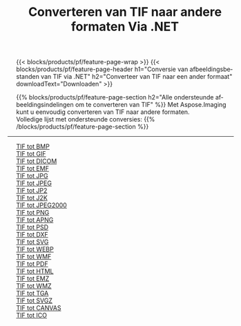 ﻿---
title: Converteren van TIF naar andere formaten Via .NET 
weight: 3920
url: /nl/net/conversion/from/tif 
lang: nl
langdirlevel: 2
locales: zh-hans,ja,it,ru,de,es,fr,nl,id,lt,pl,pt,vi,tr,ko,zh-hant,ar,hi,th,sv,cs,uk,he
description: Met behulp van Aspose.Imaging kunt u eenvoudig converteren van TIF naar een ander formaat
---

{{< blocks/products/pf/feature-page-wrap >}}
{{< blocks/products/pf/feature-page-header h1="Conversie van afbeeldingsbestanden van TIF via .NET" h2="Converteer van TIF naar een ander formaat" downloadText="Downloaden" >}}


{{% blocks/products/pf/feature-page-section  h2="Alle ondersteunde afbeeldingsindelingen om te converteren van TIF" %}}
Met Aspose.Imaging kunt u eenvoudig converteren van TIF naar andere formaten.
<br/>
Volledige lijst met ondersteunde conversies:
{{% /blocks/products/pf/feature-page-section %}}
<div class="container-fluid productfamilypage bg-gray">
    <div class="convertypes bg-gray agp-content section">
        <div class="container">
		<hr style="margin-left:-20px;"/>
		<div class="row other-converters">
		    <div class='col-md-2 other-converter remove-lp remove-rp'><a href="/imaging/nl/net/conversion/tif-to-bmp" >TIF tot BMP</a></div><div class='col-md-2 other-converter remove-lp remove-rp'><a href="/imaging/nl/net/conversion/tif-to-gif" >TIF tot GIF</a></div><div class='col-md-2 other-converter remove-lp remove-rp'><a href="/imaging/nl/net/conversion/tif-to-dicom" >TIF tot DICOM</a></div><div class='col-md-2 other-converter remove-lp remove-rp'><a href="/imaging/nl/net/conversion/tif-to-emf" >TIF tot EMF</a></div><div class='col-md-2 other-converter remove-lp remove-rp'><a href="/imaging/nl/net/conversion/tif-to-jpg" >TIF tot JPG</a></div><div class='col-md-2 other-converter remove-lp remove-rp'><a href="/imaging/nl/net/conversion/tif-to-jpeg" >TIF tot JPEG</a></div><div class='col-md-2 other-converter remove-lp remove-rp'><a href="/imaging/nl/net/conversion/tif-to-jp2" >TIF tot JP2</a></div><div class='col-md-2 other-converter remove-lp remove-rp'><a href="/imaging/nl/net/conversion/tif-to-j2k" >TIF tot J2K</a></div><div class='col-md-2 other-converter remove-lp remove-rp'><a href="/imaging/nl/net/conversion/tif-to-jpeg2000" >TIF tot JPEG2000</a></div><div class='col-md-2 other-converter remove-lp remove-rp'><a href="/imaging/nl/net/conversion/tif-to-png" >TIF tot PNG</a></div><div class='col-md-2 other-converter remove-lp remove-rp'><a href="/imaging/nl/net/conversion/tif-to-apng" >TIF tot APNG</a></div><div class='col-md-2 other-converter remove-lp remove-rp'><a href="/imaging/nl/net/conversion/tif-to-psd" >TIF tot PSD</a></div><div class='col-md-2 other-converter remove-lp remove-rp'><a href="/imaging/nl/net/conversion/tif-to-dxf" >TIF tot DXF</a></div><div class='col-md-2 other-converter remove-lp remove-rp'><a href="/imaging/nl/net/conversion/tif-to-svg" >TIF tot SVG</a></div><div class='col-md-2 other-converter remove-lp remove-rp'><a href="/imaging/nl/net/conversion/tif-to-webp" >TIF tot WEBP</a></div><div class='col-md-2 other-converter remove-lp remove-rp'><a href="/imaging/nl/net/conversion/tif-to-wmf" >TIF tot WMF</a></div><div class='col-md-2 other-converter remove-lp remove-rp'><a href="/imaging/nl/net/conversion/tif-to-pdf" >TIF tot PDF</a></div><div class='col-md-2 other-converter remove-lp remove-rp'><a href="/imaging/nl/net/conversion/tif-to-html" >TIF tot HTML</a></div><div class='col-md-2 other-converter remove-lp remove-rp'><a href="/imaging/nl/net/conversion/tif-to-emz" >TIF tot EMZ</a></div><div class='col-md-2 other-converter remove-lp remove-rp'><a href="/imaging/nl/net/conversion/tif-to-wmz" >TIF tot WMZ</a></div><div class='col-md-2 other-converter remove-lp remove-rp'><a href="/imaging/nl/net/conversion/tif-to-tga" >TIF tot TGA</a></div><div class='col-md-2 other-converter remove-lp remove-rp'><a href="/imaging/nl/net/conversion/tif-to-svgz" >TIF tot SVGZ</a></div><div class='col-md-2 other-converter remove-lp remove-rp'><a href="/imaging/nl/net/conversion/tif-to-canvas" >TIF tot CANVAS</a></div><div class='col-md-2 other-converter remove-lp remove-rp'><a href="/imaging/nl/net/conversion/tif-to-ico" >TIF tot ICO</a></div>
                </div>
        </div>
    </div>
</div>
<br/>

